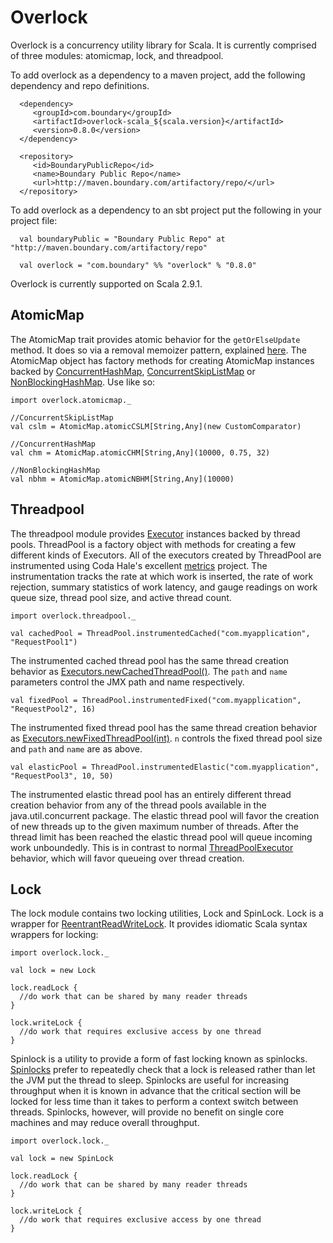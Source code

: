 Overlock
============

Overlock is a concurrency utility library for Scala.  It is currently comprised of three modules: atomicmap, lock, and threadpool.  

To add overlock as a dependency to a maven project, add the following dependency and repo definitions.

      <dependency>
         <groupId>com.boundary</groupId>
         <artifactId>overlock-scala_${scala.version}</artifactId>
         <version>0.8.0</version>
      </dependency>

      <repository>
         <id>BoundaryPublicRepo</id>
         <name>Boundary Public Repo</name>
         <url>http://maven.boundary.com/artifactory/repo/</url>
      </repository>

To add overlock as a dependency to an sbt project put the following in your project file:

      val boundaryPublic = "Boundary Public Repo" at "http://maven.boundary.com/artifactory/repo"
      
      val overlock = "com.boundary" %% "overlock" % "0.8.0"
      
Overlock is currently supported on Scala 2.9.1.

AtomicMap
--------

The AtomicMap trait provides atomic behavior for the `getOrElseUpdate` method.  It does so via a removal memoizer pattern, explained [here](http://blog.boundary.com/2011/05/03/atomicmap-solutions.html).  The AtomicMap object has factory methods for creating AtomicMap instances backed by [ConcurrentHashMap](http://download.oracle.com/javase/6/docs/api/java/util/concurrent/ConcurrentHashMap.html), [ConcurrentSkipListMap](http://download.oracle.com/javase/6/docs/api/java/util/concurrent/ConcurrentSkipListMap.html) or [NonBlockingHashMap](https://github.com/boundary/high-scale-lib/blob/master/src/org/cliffc/high_scale_lib/NonBlockingHashMap.java).  Use like so:

    import overlock.atomicmap._
    
    //ConcurrentSkipListMap
    val cslm = AtomicMap.atomicCSLM[String,Any](new CustomComparator)
    
    //ConcurrentHashMap
    val chm = AtomicMap.atomicCHM[String,Any](10000, 0.75, 32)
    
    //NonBlockingHashMap
    val nbhm = AtomicMap.atomicNBHM[String,Any](10000)
    
Threadpool
---------

The threadpool module provides [Executor](http://download.oracle.com/javase/6/docs/api/java/util/concurrent/Executor.html) instances backed by thread pools.  ThreadPool is a factory object with methods for creating a few different kinds of Executors.  All of the executors created by ThreadPool are instrumented using Coda Hale's excellent [metrics](https://github.com/codahale/metrics) project.  The instrumentation tracks the rate at which work is inserted, the rate of work rejection, summary statistics of work latency, and gauge readings on work queue size, thread pool size, and active thread count.

    import overlock.threadpool._

    val cachedPool = ThreadPool.instrumentedCached("com.myapplication", "RequestPool1")
    
The instrumented cached thread pool has the same thread creation behavior as [Executors.newCachedThreadPool()](http://download.oracle.com/javase/6/docs/api/java/util/concurrent/Executors.html#newCachedThreadPool%28%29).  The `path` and `name` parameters control the JMX path and name respectively.

    val fixedPool = ThreadPool.instrumentedFixed("com.myapplication", "RequestPool2", 16)
    
The instrumented fixed thread pool has the same thread creation behavior as [Executors.newFixedThreadPool(int)](http://download.oracle.com/javase/6/docs/api/java/util/concurrent/Executors.html#newFixedThreadPool%28int%29).  `n` controls the fixed thread pool size and `path` and `name` are as above.

    val elasticPool = ThreadPool.instrumentedElastic("com.myapplication", "RequestPool3", 10, 50)
    
The instrumented elastic thread pool has an entirely different thread creation behavior from any of the thread pools available in the java.util.concurrent package.  The elastic thread pool will favor the creation of new threads up to the given maximum number of threads.  After the thread limit has been reached the elastic thread pool will queue incoming work unboundedly.  This is in contrast to normal [ThreadPoolExecutor](http://download.oracle.com/javase/6/docs/api/java/util/concurrent/ThreadPoolExecutor.html) behavior, which will favor queueing over thread creation.

Lock
-------

The lock module contains two locking utilities, Lock and SpinLock.  Lock is a wrapper for [ReentrantReadWriteLock](http://download.oracle.com/javase/6/docs/api/java/util/concurrent/locks/ReentrantReadWriteLock.html).  It provides idiomatic Scala syntax wrappers for locking:

    import overlock.lock._

    val lock = new Lock
    
    lock.readLock {
      //do work that can be shared by many reader threads
    }
    
    lock.writeLock {
      //do work that requires exclusive access by one thread
    }
    
Spinlock is a utility to provide a form of fast locking known as spinlocks.  [Spinlocks](http://en.wikipedia.org/wiki/Spinlock) prefer to repeatedly check that a lock is released rather than let the JVM put the thread to sleep.  Spinlocks are useful for increasing throughput when it is known in advance that the critical section will be locked for less time than it takes to perform a context switch between threads.  Spinlocks, however, will provide no benefit on single core machines and may reduce overall throughput.

    import overlock.lock._
    
    val lock = new SpinLock
    
    lock.readLock {
      //do work that can be shared by many reader threads
    }
    
    lock.writeLock {
      //do work that requires exclusive access by one thread
    }
    
